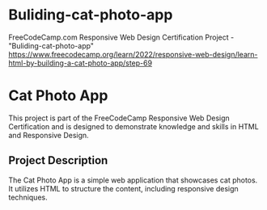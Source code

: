 # Buliding-cat-photo-app

FreeCodeCamp.com Responsive Web Design Certification Project - "Buliding-cat-photo-app" https://www.freecodecamp.org/learn/2022/responsive-web-design/learn-html-by-building-a-cat-photo-app/step-69
# Cat Photo App

This project is part of the FreeCodeCamp Responsive Web Design Certification and is designed to demonstrate knowledge and skills in HTML and Responsive Design.

## Project Description

The Cat Photo App is a simple web application that showcases cat photos. It utilizes HTML to structure the content, including responsive design techniques.

